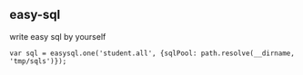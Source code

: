 ## easy-sql

write easy sql by yourself

```
var sql = easysql.one('student.all', {sqlPool: path.resolve(__dirname, 'tmp/sqls')});

```